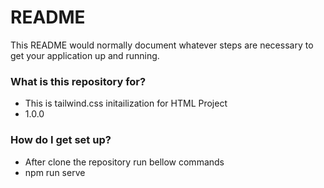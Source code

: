 # README #

This README would normally document whatever steps are necessary to get your application up and running.

### What is this repository for? ###

* This is tailwind.css initailization for HTML Project
* 1.0.0


### How do I get set up? ###

* After clone the repository run bellow commands
* npm run serve

